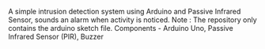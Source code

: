 
A simple intrusion detection system using Arduino and Passive Infrared Sensor, sounds an alarm when activity is noticed.
Note : The repository only contains the arduino sketch file. 
Components - Arduino Uno, Passive Infrared Sensor (PIR), Buzzer 
